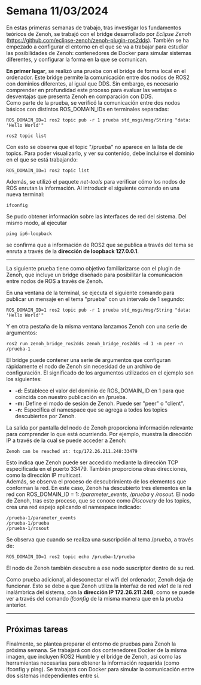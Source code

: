  # Semana 11/03/2024
 
En estas primeras semanas de trabajo, tras investigar los fundamentos teóricos de Zenoh, se trabajó con el bridge desarrollado por *Eclipse Zenoh* (https://github.com/eclipse-zenoh/zenoh-plugin-ros2dds). También se ha empezado a configurar el entorno en el que se va a trabajar para estudiar las posibilidades de Zenoh: contenedores de Docker para simular sistemas diferentes, y configurar la forma en la que se comunican. 


**En primer lugar**, se realizó una prueba con el bridge de forma local en el ordenador. Este bridge permite la comunicación entre dos nodos de ROS2 con dominios diferentes, al igual que DDS. Sin embargo, es necesario comprender en profundidad este proceso para evaluar las ventajas o desventajas que presenta Zenoh en comparación con DDS.  
Como parte de la prueba, se verificó la comunicación entre dos nodos básicos con distintos ROS_DOMAIN_IDs en terminales separadas:  

    ROS_DOMAIN_ID=1 ros2 topic pub -r 1 prueba std_msgs/msg/String "data: 'Hello World'"    
    
    ros2 topic list  

Con esto se observa que el topic "/prueba" no aparece en la lista de de topics. Para poder visualizarlo, y ver su contenido, debe incluirse el dominio en el que se está trabajando:  

    ROS_DOMAIN_ID=1 ros2 topic list  



Además, se utilizó el paquete *net-tools* para verificar cómo los nodos de ROS enrutan la información. Al introducir el siguiente comando en una nueva terminal:  

    ifconfig  

Se pudo obtener información sobre las interfaces de red del sistema. Del mismo modo, al ejecutar  

    ping ip6-loopback  

se confirma que a información de ROS2 que se publica a través del tema se enruta a través de la **dirección de loopback 127.0.0.1**.  
  
---

La siguiente prueba tiene como objetivo familiarizarse con el plugin de Zenoh, que incluye un bridge diseñado para posibilitar la comunicación entre nodos de ROS a través de Zenoh.  

En una ventana de la terminal, se ejecuta el siguiente comando para publicar un mensaje en el tema "prueba" con un intervalo de 1 segundo:  

    ROS_DOMAIN_ID=1 ros2 topic pub -r 1 prueba std_msgs/msg/String "data: 'Hello World'"  

Y en otra pestaña de la misma ventana lanzamos Zenoh con una serie de argumentos:  

    ros2 run zenoh_bridge_ros2dds zenoh_bridge_ros2dds -d 1 -m peer -n /prueba-1  

El bridge puede contener una serie de argumentos que configuran rápidamente el nodo de Zenoh sin necesidad de un archivo de configuración. El significado de los argumentos utilizados en el ejemplo son los siguientes:  

* **-d:** Establece el valor del dominio de ROS_DOMAIN_ID en 1 para que coincida con nuestro publicación en /prueba.
* **-m:** Define el modo de sesión de Zenoh. Puede ser "peer" o "client".
* **-n:** Especifica el namespace que se agrega a todos los topics descubiertos por Zenoh.  

La salida por pantalla del nodo de Zenoh proporciona información relevante para comprender lo que está ocurriendo. Por ejemplo, muestra la dirección IP a través de la cual se puede acceder a Zenoh:

`Zenoh can be reached at: tcp/172.26.211.248:33479`    

Esto indica que Zenoh puede ser accedido mediante la dirección TCP especificada en el puerto 33479. También proporciona otras direcciones, como la dirección IP multicast.  
Además, se observa el proceso de descubrimiento de los elementos que conforman la red. En este caso, Zenoh ha descubierto tres elementos en la red con ROS_DOMAIN_ID = 1: */parameter_events*, */prueba* y */rosout*. El nodo de Zenoh, tras este proceso, que se conoce como *Discovery* de los topics, crea una red espejo aplicando el namespace indicado:  

`/prueba-1/parameter_events`  
`/prueba-1/prueba`  
`/prueba-1/rosout`  

Se observa que cuando se realiza una suscripción al tema /prueba, a través de:  

    ROS_DOMAIN_ID=1 ros2 topic echo /prueba-1/prueba  
    
El nodo de Zenoh también descubre a ese nodo suscriptor dentro de su red.  

Como prueba adicional, al desconectar el wifi del ordenador, Zenoh deja de funcionar. Esto se debe a que Zenoh utiliza la interfaz de red *wlo1* de la red inalámbrica del sistema, con la **dirección IP 172.26.211.248**, como se puede ver a través del comando *ifconfig* de la misma manera que en la prueba anterior.  

***

## Próximas tareas

Finalmente, se plantea preparar el entorno de pruebas para Zenoh la próxima semana. Se trabajará con dos contenedores Docker de la misma imagen, que incluyen ROS2 Humble y el bridge de Zenoh, así como las herramientas necesarias para obtener la información requerida (como ifconfig y ping). Se trabajará con Docker para simular la comunicación entre dos sistemas independientes entre sí.
